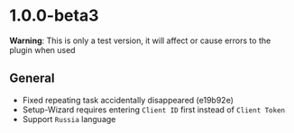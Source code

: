 # 1.0.0-beta3

**Warning**: This is only a test version, it will affect or cause errors to the plugin when used

## General
- Fixed repeating task accidentally disappeared (e19b92e)
- Setup-Wizard requires entering `Client ID` first instead of `Client Token`
- Support `Russia` language